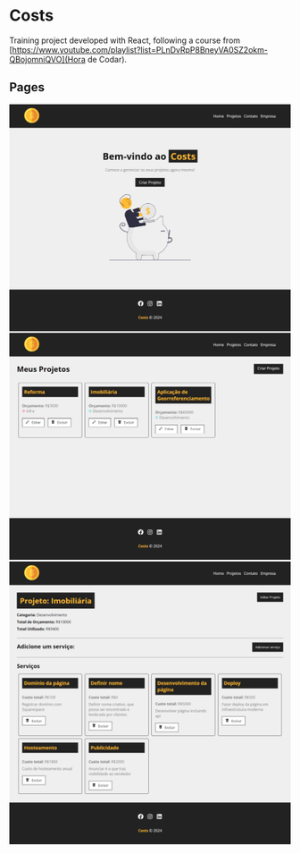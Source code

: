 # Costs

Training project developed with React, following a course from [https://www.youtube.com/playlist?list=PLnDvRpP8BneyVA0SZ2okm-QBojomniQVO](Hora de Codar).

## Pages

![Home](https://github.com/davidfrk/costs/blob/main/public/resources/costs.png)
![Projects](https://github.com/davidfrk/costs/blob/main/public/resources/costs-projects.png)
![Services](https://github.com/davidfrk/costs/blob/main/public/resources/costs-services.png)